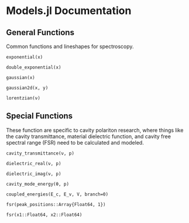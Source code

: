 # Models.jl Documentation

## General Functions

Common functions and lineshapes for spectroscopy.

```@docs
exponential(x)
```

```@docs
double_exponential(x)
```

```@docs
gaussian(x)
```

```@docs
gaussian2d(x, y)
```

```@docs
lorentzian(ν)
```

## Special Functions

These function are specific to cavity polariton research,
where things like the cavity transmittance, material dielectric function,
and cavity free spectral range (FSR) need to be calculated and modeled.

```@docs
cavity_transmittance(ν, p)
```

```@docs
dielectric_real(ν, p)
```

```@docs
dielectric_imag(ν, p)
```

```@docs
cavity_mode_energy(θ, p)
```

```@docs
coupled_energies(E_c, E_v, V, branch=0)
```

```@docs
fsr(peak_positions::Array{Float64, 1})
```

```@docs
fsr(x1::Float64, x2::Float64)
```